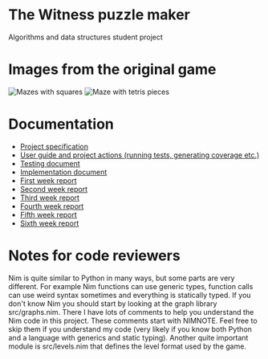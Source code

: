 # The Witness puzzle maker
Algorithms and data structures student project

# Images from the original game
![Mazes with squares](https://oyster.ignimgs.com/mediawiki/apis.ign.com/the-witness/c/cb/Bwunsolved2.jpg)
![Maze with tetris pieces](https://oyster.ignimgs.com/mediawiki/apis.ign.com/the-witness/0/02/Blueblocksunsolved.jpg)

# Documentation
- [Project specification](docs/project_definition.md)
- [User guide and project actions (running tests, generating coverage etc.)](docs/user_guide.md)
- [Testing document](docs/testing.md)
- [Implementation document](docs/implementation.md)
- [First week report](docs/week1_report.md)
- [Second week report](docs/week2_report.md)
- [Third week report](docs/week3_report.md)
- [Fourth week report](docs/week4_report.md)
- [Fifth week report](docs/week5_report.md)
- [Sixth week report](docs/week6_report.md)

# Notes for code reviewers
Nim is quite similar to Python in many ways, but some parts are very different. For example Nim functions can use generic types, function calls can use weird syntax sometimes and everything is statically typed. If you don't
know Nim you should start by looking at the graph library src/graphs.nim. There I have lots of comments to help you understand the Nim code in this project. These comments start with NIMNOTE. Feel free to skip them if you
understand my code (very likely if you know both Python and a language with generics and static typing). Another quite important module is src/levels.nim that defines the level format used by the game.
